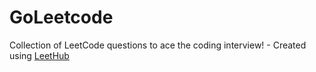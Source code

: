 # GoLeetcode
Collection of LeetCode questions to ace the coding interview! - Created using [LeetHub](https://github.com/QasimWani/LeetHub)
